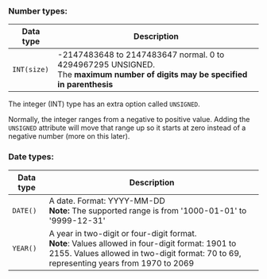### Number types:

|Data type|Description|
|---------|-----------|
|`INT(size)`|-2147483648 to 2147483647 normal. 0 to 4294967295 UNSIGNED.<br>The __maximum number of digits may be specified in parenthesis__|

The integer (INT) type has an extra option called `UNSIGNED`.

Normally, the integer ranges from a negative to positive value. Adding the `UNSIGNED` attribute will move that range up so it starts at zero instead of a negative number (more on this later).

### Date types:
|Data type|Description|
|---------|-----------|
|`DATE()`|A date. Format: YYYY-MM-DD <br>__Note:__ The supported range is from '1000-01-01' to '9999-12-31'|
|`YEAR()`|A year in two-digit or four-digit format.<br>__Note__: Values allowed in four-digit format: 1901 to 2155. Values allowed in two-digit format: 70 to 69, representing years from 1970 to 2069|